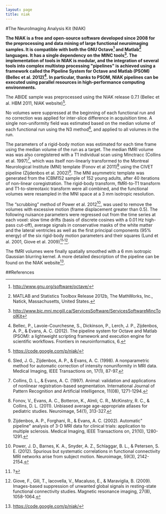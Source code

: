 ```yaml
---
layout: page
title: niak
---
```


#The NeuroImaging Analysis Kit (NIAK)

**The NIAK is a free and open-source software developed since 2008 for the preprocessing and data mining of large functional neuroimaging samples. It is compatible with both the GNU Octave[^1] and Matlab[^2] languages. It has a single dependency on the MINC tools[^3]. The implementation of tools in NIAK is modular, and the integration of several tools into complex multistep processing "pipelines" is achieved using a framework called the Pipeline System for Octave and Matlab (PSOM) (Bellec et al. 2012)[^4]. In particular, thanks to PSOM, NIAK pipelines can be executed using parallel resources in high-performance computing environments.**

The ABIDE sample was preprocessed using the NIAK release 0.7.1 (Bellec et al. HBM 2011, NIAK website)[^5]. 

No volumes were suppressed at the beginning of each functional run and no correction was applied for inter-slice difference in acquisition time. A single non-uniformity field was estimated based on the median volume of each functional run using the N3 method[^6], and applied to all volumes in the run. 

The parameters of a rigid-body motion was estimated for each time frame using the median volume of the run as a target. The median fMRI volume was was also coregistered with a T1 individual scan using Minctracc (Collins et al. 1997)[^7], which was itself non-linearly transformed to the Montreal Neurological Institute (MNI) template (Fonov et al 2011)[^8] using the CIVET pipeline (Zijdenbos et al. 2002)[^9]. The MNI asymmetric template was generated from the ICBM152 sample of 152 young adults, after 40 iterations of non-linear coregistration. The rigid-body transform, fMRI-to-T1 transform and T1-to-stereotaxic transform were all combined, and the functional volumes were resampled in the MNI space at a 3 mm isotropic resolution. 

The “scrubbing” method of Power et al. 2012[^10], was used to remove the volumes with excessive motion (frame displacement greater than 0.5). The following nuisance parameters were regressed out from the time series at each voxel: slow time drifts (basis of discrete cosines with a 0.01 Hz high-pass cut-off), average signals in conservative masks of the white matter and the lateral ventricles as well as the first principal components (95\% energy) of the six rigid-body motion parameters and their squares (Lund et al. 2001, Giove et al. 2009)[^11]'[^12]. 

The fMRI volumes were finally spatially smoothed with a 6 mm isotropic Gaussian blurring kernel. A more detailed description of the pipeline can be found on the NIAK website[^5].

##References
[^1]:http://www.gnu.org/software/octave/
[^2]:MATLAB and Statistics Toolbox Release 2012b, The MathWorks, Inc., Natick, Massachusetts, United States.
[^3]:http://www.bic.mni.mcgill.ca/ServicesSoftware/ServicesSoftwareMincToolKit
[^4]: Bellec, P., Lavoie-Courchesne, S., Dickinson, P., Lerch, J. P., Zijdenbos, A. P., & Evans, A. C. (2012). The pipeline system for Octave and Matlab (PSOM): a lightweight scripting framework and execution engine for scientific workflows. Frontiers in neuroinformatics, 6.
[^5]: https://code.google.com/p/niak/
[^6]: Sled, J. G., Zijdenbos, A. P., & Evans, A. C. (1998). A nonparametric method for automatic correction of intensity nonuniformity in MRI data. Medical Imaging, IEEE Transactions on, 17(1), 87-97.
[^7]: Collins, D. L., & Evans, A. C. (1997). Animal: validation and applications of nonlinear registration-based segmentation. International Journal of Pattern Recognition and Artificial Intelligence, 11(08), 1271-1294.
[^8]: Fonov, V., Evans, A. C., Botteron, K., Almli, C. R., McKinstry, R. C., & Collins, D. L. (2011). Unbiased average age-appropriate atlases for pediatric studies. Neuroimage, 54(1), 313-327.
[^9]: Zijdenbos, A. P., Forghani, R., & Evans, A. C. (2002). Automatic" pipeline" analysis of 3-D MRI data for clinical trials: application to multiple sclerosis. Medical Imaging, IEEE Transactions on, 21(10), 1280-1291.
[^10]: Power, J. D., Barnes, K. A., Snyder, A. Z., Schlaggar, B. L., & Petersen, S. E. (2012). Spurious but systematic correlations in functional connectivity MRI networks arise from subject motion. Neuroimage, 59(3), 2142-2154.
[^11]: ?
[^12]: Giove, F., Gili, T., Iacovella, V., Macaluso, E., & Maraviglia, B. (2009). Images-based suppression of unwanted global signals in resting-state functional connectivity studies. Magnetic resonance imaging, 27(8), 1058-1064.
